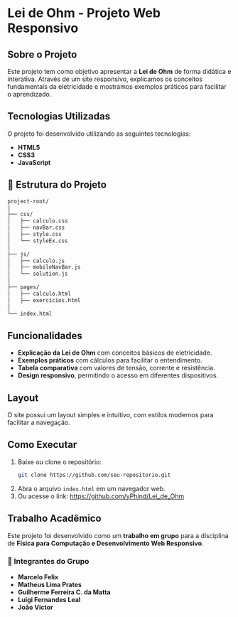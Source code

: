 # Lei de Ohm - Projeto Web Responsivo

##  Sobre o Projeto

Este projeto tem como objetivo apresentar a **Lei de Ohm** de forma didática e interativa. Através de um site responsivo, explicamos os conceitos fundamentais da eletricidade e mostramos exemplos práticos para facilitar o aprendizado.

##  Tecnologias Utilizadas

O projeto foi desenvolvido utilizando as seguintes tecnologias:

- **HTML5**
- **CSS3**
- **JavaScript**

## 📂 Estrutura do Projeto

```bash
project-root/
│
├── css/
│   ├── calculo.css
│   ├── navBar.css
│   ├── style.css
│   └── styleEx.css
│
├── js/
│   ├── calculo.js
│   ├── mobileNavBar.js
│   └── solution.js
│
├── pages/
│   ├── calculo.html
│   ├── exercicios.html
│
└── index.html
```

##  Funcionalidades

- **Explicação da Lei de Ohm** com conceitos básicos de eletricidade.
- **Exemplos práticos** com cálculos para facilitar o entendimento.
- **Tabela comparativa** com valores de tensão, corrente e resistência.
- **Design responsivo**, permitindo o acesso em diferentes dispositivos.

##  Layout

O site possui um layout simples e intuitivo, com estilos modernos para facilitar a navegação.

##  Como Executar

1. Baixe ou clone o repositório:
   ```bash
   git clone https://github.com/seu-repositorio.git
   ```
2. Abra o arquivo `index.html` em um navegador web.
3. Ou acesse o link: https://github.com/yPhind/Lei_de_Ohm

##  Trabalho Acadêmico

Este projeto foi desenvolvido como um **trabalho em grupo** para a disciplina de **Física para Computação e Desenvolvimento Web Responsivo**.

### 🔹 Integrantes do Grupo

- **Marcelo Felix**
- **Matheus Lima Prates**
- **Guilherme Ferreira C. da Matta**
- **Luigi Fernandes Leal**
- **João Victor**
